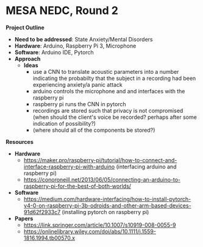 # MESA NEDC, Round 2
**Project Outline**
  - **Need to be addressed**: State Anxiety/Mental Disorders
  - **Hardware**: Arduino, Raspberry Pi 3, Microphone
  - **Software**: Arduino IDE, Pytorch
  - **Approach**
    - **Ideas**
      - use a CNN to translate acoustic parameters into a number indicating the probabilty that the subject in a recording had been experiencing anxiety/a panic attack
      - arduino controls the microphone and and interfaces with the raspberry pi
      - raspberry pi runs the CNN in pytorch
      - recordings are stored such that privacy is not compromised (when should the client's voice be recorded? perhaps after some indication of possibility?)
      - (where should all of the components be stored?)
    
**Resources**
  - **Hardware**
    - https://maker.pro/raspberry-pi/tutorial/how-to-connect-and-interface-raspberry-pi-with-arduino (interfacing arduino and raspberry pi)
    - https://conoroneill.net/2013/06/05/connecting-an-arduino-to-raspberry-pi-for-the-best-of-both-worlds/
  - **Software**
    - https://medium.com/hardware-interfacing/how-to-install-pytorch-v4-0-on-raspberry-pi-3b-odroids-and-other-arm-based-devices-91d62f2933c7 (installing pytorch on raspberry pi)
  - **Papers**
    - https://link.springer.com/article/10.1007/s10919-008-0055-9
    - https://onlinelibrary.wiley.com/doi/abs/10.1111/j.1559-1816.1994.tb00570.x
  
  
